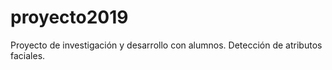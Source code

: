 # proyecto2019
Proyecto de investigación y desarrollo con alumnos. Detección de atributos faciales.
